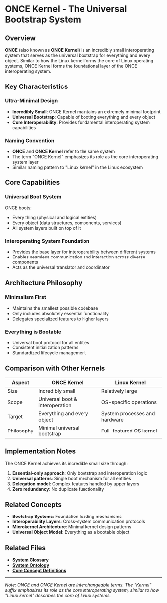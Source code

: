 # ONCE Kernel - The Universal Bootstrap System

## Overview

**ONCE** (also known as **ONCE Kernel**) is an incredibly small interoperating system that serves as the universal bootstrap for everything and every object. Similar to how the Linux kernel forms the core of Linux operating systems, ONCE Kernel forms the foundational layer of the ONCE interoperating system.

## Key Characteristics

### Ultra-Minimal Design
- **Incredibly Small**: ONCE Kernel maintains an extremely minimal footprint
- **Universal Bootstrap**: Capable of booting everything and every object
- **Core Interoperability**: Provides fundamental interoperating system capabilities

### Naming Convention
- **ONCE** and **ONCE Kernel** refer to the same system
- The term "ONCE Kernel" emphasizes its role as the core interoperating system layer
- Similar naming pattern to "Linux kernel" in the Linux ecosystem

## Core Capabilities

### Universal Boot System
ONCE boots:
- Every thing (physical and logical entities)
- Every object (data structures, components, services)
- All system layers built on top of it

### Interoperating System Foundation
- Provides the base layer for interoperability between different systems
- Enables seamless communication and interaction across diverse components
- Acts as the universal translator and coordinator

## Architecture Philosophy

### Minimalism First
- Maintains the smallest possible codebase
- Only includes absolutely essential functionality
- Delegates specialized features to higher layers

### Everything is Bootable
- Universal boot protocol for all entities
- Consistent initialization patterns
- Standardized lifecycle management

## Comparison with Other Kernels

| Aspect | ONCE Kernel | Linux Kernel | 
|--------|-------------|--------------|
| Size | Incredibly small | Relatively large |
| Scope | Universal boot & interoperation | OS-specific operations |
| Target | Everything and every object | System processes and hardware |
| Philosophy | Minimal universal bootstrap | Full-featured OS kernel |

## Implementation Notes

The ONCE Kernel achieves its incredible small size through:
1. **Essential-only approach**: Only bootstrap and interoperation logic
2. **Universal patterns**: Single boot mechanism for all entities
3. **Delegation model**: Complex features handled by upper layers
4. **Zero redundancy**: No duplicate functionality

## Related Concepts

- **Bootstrap Systems**: Foundation loading mechanisms
- **Interoperability Layers**: Cross-system communication protocols
- **Microkernel Architecture**: Minimal kernel design patterns
- **Universal Object Model**: Everything as a bootable object

## Related Files

- **[System Glossary](../ontology/Glossary.md)**
- **[System Ontology](../ontology/Ontology.md)**
- **[Core Concept Definitions](../ontology/concepts/definitions.md)**
---

*Note: ONCE and ONCE Kernel are interchangeable terms. The "Kernel" suffix emphasizes its role as the core interoperating system, similar to how "Linux kernel" describes the core of Linux systems.*